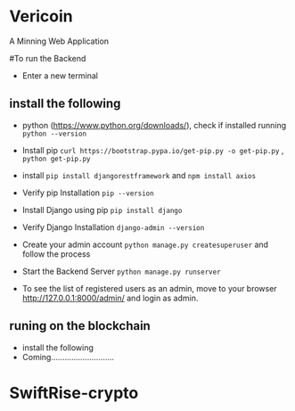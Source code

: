 # Vericoin
A Minning Web Application

#To run the Backend
- Enter a new terminal
## install the following
- python (https://www.python.org/downloads/), check if installed running `python --version`
-  Install pip `curl https://bootstrap.pypa.io/get-pip.py -o get-pip.py` , `python get-pip.py`
- install   `pip install djangorestframework` and `npm install axios`
- Verify pip Installation `pip --version`
-  Install Django using pip `pip install django`
- Verify Django Installation `django-admin --version`
- Create your admin account `python manage.py createsuperuser` and follow the process
- Start the Backend Server `python manage.py runserver`

- To see the list of registered users as an admin, move to your browser http://127.0.0.1:8000/admin/ and login as admin.


## runing on the blockchain
- install the following
- Coming............................
# SwiftRise-crypto
